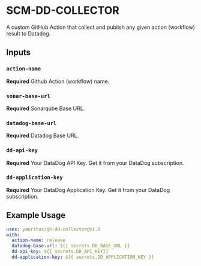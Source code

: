 # SCM-DD-COLLECTOR

A custom GitHub Action that collect and publish any given action (workflow) result to Datadog.

## Inputs

### `action-name`

**Required** Github Action (workflow) name.

### `sonar-base-url`

**Required** Sonarqube Base URL.

### `datadog-base-url`

**Required** Datadog Base URL.

### `dd-api-key`

**Required** Your DataDog API Key. Get it from your DataDog subscription.

### `dd-application-key`

**Required** Your DataDog Application Key. Get it from your DataDog subscription.

## Example Usage

```yaml
uses: yauritux/gh-dd-collector@v1.0
with:
  action-name: release
  datadog-base-url: ${{ secrets.DD_BASE_URL }}
  dd-api-key: ${{ secrets.DD_API_KEY}}
  dd-application-key: ${{ secrets.DD_APPLICATION_KEY }}
```
